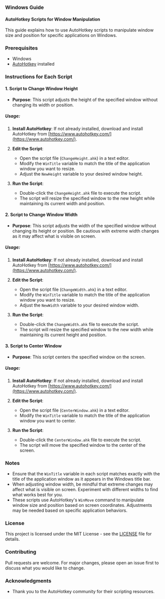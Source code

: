 ### Windows Guide

#### AutoHotkey Scripts for Window Manipulation

This guide explains how to use AutoHotkey scripts to manipulate window size and position for specific applications on Windows.

### Prerequisites

- Windows
- [AutoHotkey](https://www.autohotkey.com/) installed

### Instructions for Each Script

#### 1. Script to Change Window Height

- **Purpose**: This script adjusts the height of the specified window without changing its width or position.

##### Usage:

1. **Install AutoHotkey**: If not already installed, download and install AutoHotkey from [https://www.autohotkey.com/](https://www.autohotkey.com/).

2. **Edit the Script**:
   - Open the script file (`ChangeHeight.ahk`) in a text editor.
   - Modify the `WinTitle` variable to match the title of the application window you want to resize.
   - Adjust the `NewHeight` variable to your desired window height.

3. **Run the Script**:
   - Double-click the `ChangeHeight.ahk` file to execute the script.
   - The script will resize the specified window to the new height while maintaining its current width and position.

#### 2. Script to Change Window Width

- **Purpose**: This script adjusts the width of the specified window without changing its height or position. Be cautious with extreme width changes as it may affect what is visible on screen.

##### Usage:

1. **Install AutoHotkey**: If not already installed, download and install AutoHotkey from [https://www.autohotkey.com/](https://www.autohotkey.com/).

2. **Edit the Script**:
   - Open the script file (`ChangeWidth.ahk`) in a text editor.
   - Modify the `WinTitle` variable to match the title of the application window you want to resize.
   - Adjust the `NewWidth` variable to your desired window width.

3. **Run the Script**:
   - Double-click the `ChangeWidth.ahk` file to execute the script.
   - The script will resize the specified window to the new width while maintaining its current height and position.

#### 3. Script to Center Window

- **Purpose**: This script centers the specified window on the screen.

##### Usage:

1. **Install AutoHotkey**: If not already installed, download and install AutoHotkey from [https://www.autohotkey.com/](https://www.autohotkey.com/).

2. **Edit the Script**:
   - Open the script file (`CenterWindow.ahk`) in a text editor.
   - Modify the `WinTitle` variable to match the title of the application window you want to center.

3. **Run the Script**:
   - Double-click the `CenterWindow.ahk` file to execute the script.
   - The script will move the specified window to the center of the screen.

### Notes

- Ensure that the `WinTitle` variable in each script matches exactly with the title of the application window as it appears in the Windows title bar.
- When adjusting window width, be mindful that extreme changes may affect what is visible on screen. Experiment with different widths to find what works best for you.
- These scripts use AutoHotkey's `WinMove` command to manipulate window size and position based on screen coordinates. Adjustments may be needed based on specific application behaviors.

### License

This project is licensed under the MIT License - see the [LICENSE](LICENSE) file for details.

### Contributing

Pull requests are welcome. For major changes, please open an issue first to discuss what you would like to change.

### Acknowledgments

- Thank you to the AutoHotkey community for their scripting resources.
